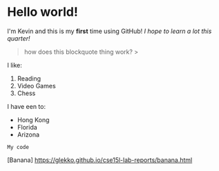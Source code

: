 # Hello world!
I'm Kevin and this is my **first** time using GitHub!
*I hope to learn a lot this quarter!*
> how does this blockquote thing work? >


I like:
1. Reading
2. Video Games
3. Chess

I have een to:
- Hong Kong
- Florida
- Arizona

`My code`

[Banana] https://glekko.github.io/cse15l-lab-reports/banana.html


